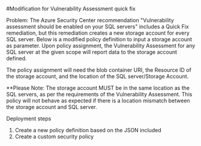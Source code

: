 #Modification for Vulnerability Assessment quick fix

Problem: The Azure Security Center recommendation "Vulnerability assessment should be enabled on your SQL servers" includes a Quick Fix remediation, but this remediation creates a new storage account for every SQL server. Below is a modified policy definition to input a storage account as parameter. Upon policy assignment, the Vulnerability Assessment for any SQL server at the given scope will report data to the storage account defined. 

The policy assignment will need the blob container URI, the Resource ID of the storage account, and the location of the SQL server/Storage Account. 

**Please Note: The storage account MUST be in the same location as the SQL servers, as per the requirements of the Vulnerability Assessment. This policy will not behave as expected if there is a location mismatch between the storage account and SQL server.

Deployment steps
1.	Create a new policy definition based on the JSON included
2.	Create a custom security policy 
